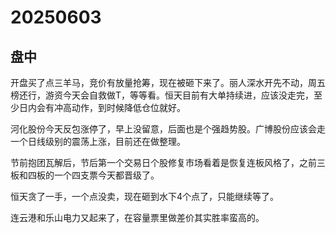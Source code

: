 # 20250603

## 盘中

开盘买了点三羊马，竞价有放量抢筹，现在被砸下来了。丽人深水开先不动，周五榜还行，游资今天会自救做T，等等看。恒天目前有大单持续进，应该没走完，至少日内会有冲高动作，到时候降低仓位就好。

河化股份今天反包涨停了，早上没留意，后面也是个强趋势股。广博股份应该会走一个日线级别的震荡上涨，目前还在做整理。

节前抱团瓦解后，节后第一个交易日个股修复市场看着是恢复连板风格了，之前三板和四板的一个四支票今天都晋级了。

恒天贪了一手，一个点没卖，现在砸到水下4个点了，只能继续等了。

连云港和乐山电力又起来了，在容量票里做差价其实胜率蛮高的。
